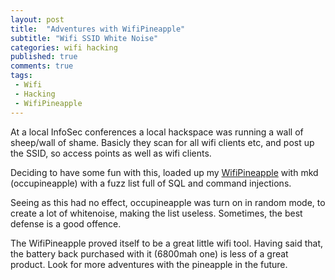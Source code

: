 ```yaml
---
layout: post
title:  "Adventures with WifiPineapple"
subtitle: "Wifi SSID White Noise"
categories: wifi hacking
published: true
comments: true
tags:
 - Wifi
 - Hacking
 - WifiPineapple
---
```


At a local InfoSec conferences a local hackspace was running a wall of sheep/wall of shame. Basicly they scan for all wifi clients etc, and post up the SSID, so access points as well as wifi clients.

Deciding to have some fun with this, loaded up my [WifiPineapple](https://wifipineapple.com/) with mkd (occupineapple) with a fuzz list full of SQL and command injections.

Seeing as this had no effect, occupineapple was turn on in random mode, to create a lot of whitenoise, making the list useless. Sometimes, the best defense is a good offence.

The WifiPineapple proved itself to be a great little wifi tool. Having said that, the battery back purchased with it (6800mah one) is less of a great product. Look for more adventures with the pineapple in the future.